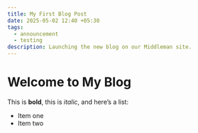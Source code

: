 ```yaml
---
title: My First Blog Post
date: 2025-05-02 12:40 +05:30
tags:
  - announcement
  - testing
description: Launching the new blog on our Middleman site.
---
```


# Welcome to My Blog

This is **bold**, this is *italic*, and here’s a list:
- Item one
- Item two
